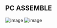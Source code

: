 ## PC ASSEMBLE

![image](https://github.com/user-attachments/assets/2348d7a7-9fae-478c-8c81-aee8c4014fad)  ![image](https://github.com/user-attachments/assets/817747e3-5ccd-4f3a-9650-66cb578663ab)


